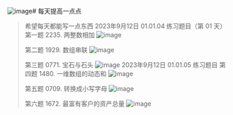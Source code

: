![image](https://github.com/fanfanchifan/fanfanchifan.github.io/assets/14000049/b0ed39b7-052d-476b-bd45-c8bd496d5f98)# 每天提高一点点
> 希望每天都能写一点东西
> 2023年9月12日 01.01.04 练习题目（第 01 天）
> 第一题 2235. 两整数相加
> ![image](https://github.com/fanfanchifan/fanfanchifan.github.io/assets/14000049/25bf749c-5d15-4caa-894a-92c5bfcbec97)
>
> 第二题 1929. 数组串联
> ![image](https://github.com/fanfanchifan/fanfanchifan.github.io/assets/14000049/e30c83bf-2004-4b22-b20e-3b61bfc78e16)
> 
> 第三题 0771. 宝石与石头
> ![image](https://github.com/fanfanchifan/fanfanchifan.github.io/assets/14000049/5d882bbb-80a0-4ca6-9c5b-84b95e0140b8)
> 2023年9月12日 01.01.05 练习题目
> 第四题 1480. 一维数组的动态和
> ![image](https://github.com/fanfanchifan/fanfanchifan.github.io/assets/14000049/5112f03a-e8fd-4e55-bef8-5ddf2fd8c03a)
>
> 第五题 0709. 转换成小写字母
> ![image](https://github.com/fanfanchifan/fanfanchifan.github.io/assets/14000049/ad95c833-3571-454d-a161-81d640203039)
>
> 第六题 1672. 最富有客户的资产总量
> ![image](https://github.com/fanfanchifan/fanfanchifan.github.io/assets/14000049/0c369615-74a1-4f97-8245-0f7e5222cbcc)




